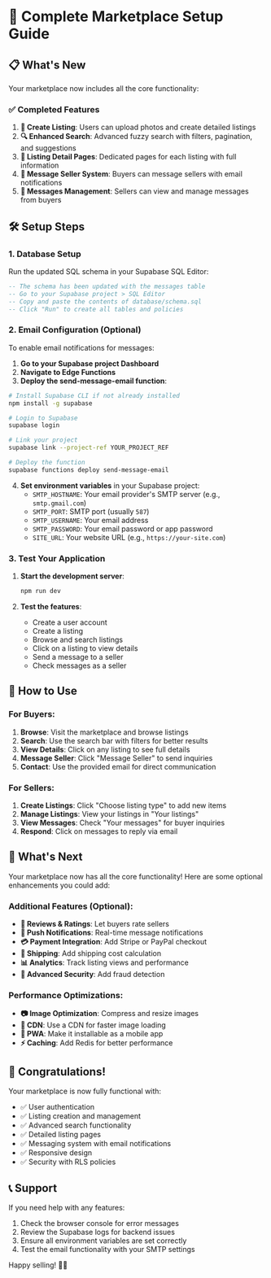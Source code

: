 # 🚀 Complete Marketplace Setup Guide

## 📋 What's New

Your marketplace now includes all the core functionality:

### ✅ Completed Features
1. **📝 Create Listing**: Users can upload photos and create detailed listings
2. **🔍 Enhanced Search**: Advanced fuzzy search with filters, pagination, and suggestions
3. **📄 Listing Detail Pages**: Dedicated pages for each listing with full information
4. **💬 Message Seller System**: Buyers can message sellers with email notifications
5. **📧 Messages Management**: Sellers can view and manage messages from buyers

## 🛠️ Setup Steps

### 1. Database Setup

Run the updated SQL schema in your Supabase SQL Editor:

```sql
-- The schema has been updated with the messages table
-- Go to your Supabase project > SQL Editor
-- Copy and paste the contents of database/schema.sql
-- Click "Run" to create all tables and policies
```

### 2. Email Configuration (Optional)

To enable email notifications for messages:

1. **Go to your Supabase project Dashboard**
2. **Navigate to Edge Functions**
3. **Deploy the send-message-email function**:

```bash
# Install Supabase CLI if not already installed
npm install -g supabase

# Login to Supabase
supabase login

# Link your project
supabase link --project-ref YOUR_PROJECT_REF

# Deploy the function
supabase functions deploy send-message-email
```

4. **Set environment variables** in your Supabase project:
   - `SMTP_HOSTNAME`: Your email provider's SMTP server (e.g., `smtp.gmail.com`)
   - `SMTP_PORT`: SMTP port (usually `587`)
   - `SMTP_USERNAME`: Your email address
   - `SMTP_PASSWORD`: Your email password or app password
   - `SITE_URL`: Your website URL (e.g., `https://your-site.com`)

### 3. Test Your Application

1. **Start the development server**:
   ```bash
   npm run dev
   ```

2. **Test the features**:
   - Create a user account
   - Create a listing
   - Browse and search listings
   - Click on a listing to view details
   - Send a message to a seller
   - Check messages as a seller

## 🎯 How to Use

### For Buyers:
1. **Browse**: Visit the marketplace and browse listings
2. **Search**: Use the search bar with filters for better results
3. **View Details**: Click on any listing to see full details
4. **Message Seller**: Click "Message Seller" to send inquiries
5. **Contact**: Use the provided email for direct communication

### For Sellers:
1. **Create Listings**: Click "Choose listing type" to add new items
2. **Manage Listings**: View your listings in "Your listings"
3. **View Messages**: Check "Your messages" for buyer inquiries
4. **Respond**: Click on messages to reply via email

## 🔄 What's Next

Your marketplace now has all the core functionality! Here are some optional enhancements you could add:

### Additional Features (Optional):
- **🌟 Reviews & Ratings**: Let buyers rate sellers
- **🔔 Push Notifications**: Real-time message notifications
- **💳 Payment Integration**: Add Stripe or PayPal checkout
- **🚚 Shipping**: Add shipping cost calculation
- **📊 Analytics**: Track listing views and performance
- **🔐 Advanced Security**: Add fraud detection

### Performance Optimizations:
- **📷 Image Optimization**: Compress and resize images
- **🚀 CDN**: Use a CDN for faster image loading
- **📱 PWA**: Make it installable as a mobile app
- **⚡ Caching**: Add Redis for better performance

## 🎉 Congratulations!

Your marketplace is now fully functional with:
- ✅ User authentication
- ✅ Listing creation and management
- ✅ Advanced search functionality
- ✅ Detailed listing pages
- ✅ Messaging system with email notifications
- ✅ Responsive design
- ✅ Security with RLS policies

## 📞 Support

If you need help with any features:
1. Check the browser console for error messages
2. Review the Supabase logs for backend issues
3. Ensure all environment variables are set correctly
4. Test the email functionality with your SMTP settings

Happy selling! 🛒✨
